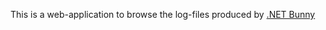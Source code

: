 This is a web-application to browse the log-files produced by [.NET Bunny](https://github.com/redhat-developer/dotnet-bunny)
